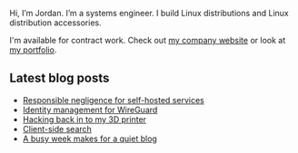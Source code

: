 Hi, I’m Jordan. I’m a systems engineer. I build Linux distributions and Linux distribution accessories.

I'm available for contract work. Check out [my company website](https://caketop.app/) or look at [my portfolio](https://jordemort.dev).

## Latest blog posts

<!-- BLOG-POST-LIST:START -->
- [Responsible negligence for self-hosted services](https://jordemort.dev/blog/responsible-negligence/)
- [Identity management for WireGuard](https://jordemort.dev/blog/lwn-wireguard-identity-management/)
- [Hacking back in to my 3D printer](https://jordemort.dev/blog/hacking-back-in-to-my-3d-printer/)
- [Client-side search](https://jordemort.dev/blog/client-side-search/)
- [A busy week makes for a quiet blog](https://jordemort.dev/blog/busy-week-quiet-blog/)
<!-- BLOG-POST-LIST:END -->
